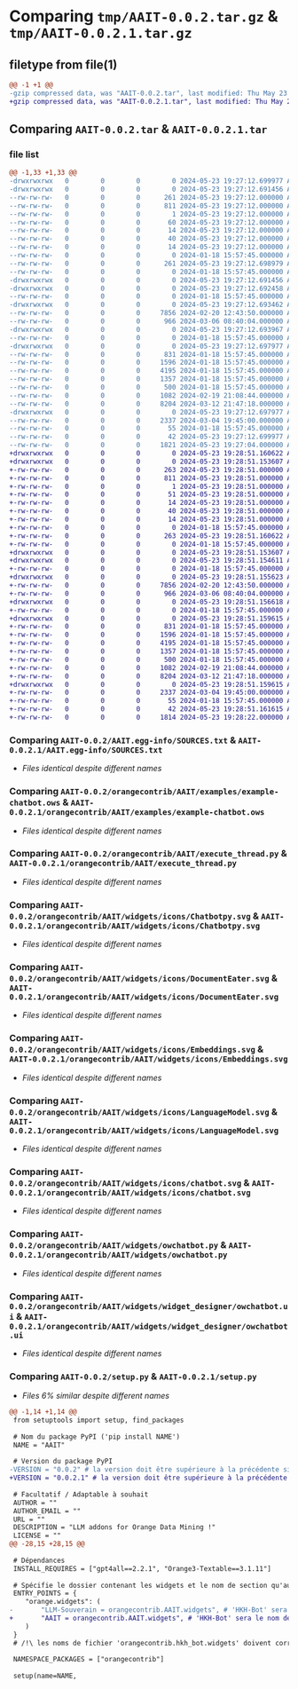 # Comparing `tmp/AAIT-0.0.2.tar.gz` & `tmp/AAIT-0.0.2.1.tar.gz`

## filetype from file(1)

```diff
@@ -1 +1 @@
-gzip compressed data, was "AAIT-0.0.2.tar", last modified: Thu May 23 19:27:12 2024, max compression
+gzip compressed data, was "AAIT-0.0.2.1.tar", last modified: Thu May 23 19:28:51 2024, max compression
```

## Comparing `AAIT-0.0.2.tar` & `AAIT-0.0.2.1.tar`

### file list

```diff
@@ -1,33 +1,33 @@
-drwxrwxrwx   0        0        0        0 2024-05-23 19:27:12.699977 AAIT-0.0.2/
-drwxrwxrwx   0        0        0        0 2024-05-23 19:27:12.691456 AAIT-0.0.2/AAIT.egg-info/
--rw-rw-rw-   0        0        0      261 2024-05-23 19:27:12.000000 AAIT-0.0.2/AAIT.egg-info/PKG-INFO
--rw-rw-rw-   0        0        0      811 2024-05-23 19:27:12.000000 AAIT-0.0.2/AAIT.egg-info/SOURCES.txt
--rw-rw-rw-   0        0        0        1 2024-05-23 19:27:12.000000 AAIT-0.0.2/AAIT.egg-info/dependency_links.txt
--rw-rw-rw-   0        0        0       60 2024-05-23 19:27:12.000000 AAIT-0.0.2/AAIT.egg-info/entry_points.txt
--rw-rw-rw-   0        0        0       14 2024-05-23 19:27:12.000000 AAIT-0.0.2/AAIT.egg-info/namespace_packages.txt
--rw-rw-rw-   0        0        0       40 2024-05-23 19:27:12.000000 AAIT-0.0.2/AAIT.egg-info/requires.txt
--rw-rw-rw-   0        0        0       14 2024-05-23 19:27:12.000000 AAIT-0.0.2/AAIT.egg-info/top_level.txt
--rw-rw-rw-   0        0        0        0 2024-01-18 15:57:45.000000 AAIT-0.0.2/License.txt
--rw-rw-rw-   0        0        0      261 2024-05-23 19:27:12.698979 AAIT-0.0.2/PKG-INFO
--rw-rw-rw-   0        0        0        0 2024-01-18 15:57:45.000000 AAIT-0.0.2/README.md
-drwxrwxrwx   0        0        0        0 2024-05-23 19:27:12.691456 AAIT-0.0.2/orangecontrib/
-drwxrwxrwx   0        0        0        0 2024-05-23 19:27:12.692458 AAIT-0.0.2/orangecontrib/AAIT/
--rw-rw-rw-   0        0        0        0 2024-01-18 15:57:45.000000 AAIT-0.0.2/orangecontrib/AAIT/__init__.py
-drwxrwxrwx   0        0        0        0 2024-05-23 19:27:12.693462 AAIT-0.0.2/orangecontrib/AAIT/examples/
--rw-rw-rw-   0        0        0     7856 2024-02-20 12:43:50.000000 AAIT-0.0.2/orangecontrib/AAIT/examples/example-chatbot.ows
--rw-rw-rw-   0        0        0      966 2024-03-06 08:40:04.000000 AAIT-0.0.2/orangecontrib/AAIT/execute_thread.py
-drwxrwxrwx   0        0        0        0 2024-05-23 19:27:12.693967 AAIT-0.0.2/orangecontrib/AAIT/widgets/
--rw-rw-rw-   0        0        0        0 2024-01-18 15:57:45.000000 AAIT-0.0.2/orangecontrib/AAIT/widgets/__init__.py
-drwxrwxrwx   0        0        0        0 2024-05-23 19:27:12.697977 AAIT-0.0.2/orangecontrib/AAIT/widgets/icons/
--rw-rw-rw-   0        0        0      831 2024-01-18 15:57:45.000000 AAIT-0.0.2/orangecontrib/AAIT/widgets/icons/Chatbotpy.svg
--rw-rw-rw-   0        0        0     1596 2024-01-18 15:57:45.000000 AAIT-0.0.2/orangecontrib/AAIT/widgets/icons/DocumentEater.svg
--rw-rw-rw-   0        0        0     4195 2024-01-18 15:57:45.000000 AAIT-0.0.2/orangecontrib/AAIT/widgets/icons/Embeddings.svg
--rw-rw-rw-   0        0        0     1357 2024-01-18 15:57:45.000000 AAIT-0.0.2/orangecontrib/AAIT/widgets/icons/LanguageModel.svg
--rw-rw-rw-   0        0        0      500 2024-01-18 15:57:45.000000 AAIT-0.0.2/orangecontrib/AAIT/widgets/icons/TextPreprocessing.svg
--rw-rw-rw-   0        0        0     1082 2024-02-19 21:08:44.000000 AAIT-0.0.2/orangecontrib/AAIT/widgets/icons/chatbot.svg
--rw-rw-rw-   0        0        0     8204 2024-03-12 21:47:18.000000 AAIT-0.0.2/orangecontrib/AAIT/widgets/owchatbot.py
-drwxrwxrwx   0        0        0        0 2024-05-23 19:27:12.697977 AAIT-0.0.2/orangecontrib/AAIT/widgets/widget_designer/
--rw-rw-rw-   0        0        0     2337 2024-03-04 19:45:00.000000 AAIT-0.0.2/orangecontrib/AAIT/widgets/widget_designer/owchatbot.ui
--rw-rw-rw-   0        0        0       55 2024-01-18 15:57:45.000000 AAIT-0.0.2/orangecontrib/__init__.py
--rw-rw-rw-   0        0        0       42 2024-05-23 19:27:12.699977 AAIT-0.0.2/setup.cfg
--rw-rw-rw-   0        0        0     1821 2024-05-23 19:27:04.000000 AAIT-0.0.2/setup.py
+drwxrwxrwx   0        0        0        0 2024-05-23 19:28:51.160622 AAIT-0.0.2.1/
+drwxrwxrwx   0        0        0        0 2024-05-23 19:28:51.153607 AAIT-0.0.2.1/AAIT.egg-info/
+-rw-rw-rw-   0        0        0      263 2024-05-23 19:28:51.000000 AAIT-0.0.2.1/AAIT.egg-info/PKG-INFO
+-rw-rw-rw-   0        0        0      811 2024-05-23 19:28:51.000000 AAIT-0.0.2.1/AAIT.egg-info/SOURCES.txt
+-rw-rw-rw-   0        0        0        1 2024-05-23 19:28:51.000000 AAIT-0.0.2.1/AAIT.egg-info/dependency_links.txt
+-rw-rw-rw-   0        0        0       51 2024-05-23 19:28:51.000000 AAIT-0.0.2.1/AAIT.egg-info/entry_points.txt
+-rw-rw-rw-   0        0        0       14 2024-05-23 19:28:51.000000 AAIT-0.0.2.1/AAIT.egg-info/namespace_packages.txt
+-rw-rw-rw-   0        0        0       40 2024-05-23 19:28:51.000000 AAIT-0.0.2.1/AAIT.egg-info/requires.txt
+-rw-rw-rw-   0        0        0       14 2024-05-23 19:28:51.000000 AAIT-0.0.2.1/AAIT.egg-info/top_level.txt
+-rw-rw-rw-   0        0        0        0 2024-01-18 15:57:45.000000 AAIT-0.0.2.1/License.txt
+-rw-rw-rw-   0        0        0      263 2024-05-23 19:28:51.160622 AAIT-0.0.2.1/PKG-INFO
+-rw-rw-rw-   0        0        0        0 2024-01-18 15:57:45.000000 AAIT-0.0.2.1/README.md
+drwxrwxrwx   0        0        0        0 2024-05-23 19:28:51.153607 AAIT-0.0.2.1/orangecontrib/
+drwxrwxrwx   0        0        0        0 2024-05-23 19:28:51.154611 AAIT-0.0.2.1/orangecontrib/AAIT/
+-rw-rw-rw-   0        0        0        0 2024-01-18 15:57:45.000000 AAIT-0.0.2.1/orangecontrib/AAIT/__init__.py
+drwxrwxrwx   0        0        0        0 2024-05-23 19:28:51.155623 AAIT-0.0.2.1/orangecontrib/AAIT/examples/
+-rw-rw-rw-   0        0        0     7856 2024-02-20 12:43:50.000000 AAIT-0.0.2.1/orangecontrib/AAIT/examples/example-chatbot.ows
+-rw-rw-rw-   0        0        0      966 2024-03-06 08:40:04.000000 AAIT-0.0.2.1/orangecontrib/AAIT/execute_thread.py
+drwxrwxrwx   0        0        0        0 2024-05-23 19:28:51.156618 AAIT-0.0.2.1/orangecontrib/AAIT/widgets/
+-rw-rw-rw-   0        0        0        0 2024-01-18 15:57:45.000000 AAIT-0.0.2.1/orangecontrib/AAIT/widgets/__init__.py
+drwxrwxrwx   0        0        0        0 2024-05-23 19:28:51.159615 AAIT-0.0.2.1/orangecontrib/AAIT/widgets/icons/
+-rw-rw-rw-   0        0        0      831 2024-01-18 15:57:45.000000 AAIT-0.0.2.1/orangecontrib/AAIT/widgets/icons/Chatbotpy.svg
+-rw-rw-rw-   0        0        0     1596 2024-01-18 15:57:45.000000 AAIT-0.0.2.1/orangecontrib/AAIT/widgets/icons/DocumentEater.svg
+-rw-rw-rw-   0        0        0     4195 2024-01-18 15:57:45.000000 AAIT-0.0.2.1/orangecontrib/AAIT/widgets/icons/Embeddings.svg
+-rw-rw-rw-   0        0        0     1357 2024-01-18 15:57:45.000000 AAIT-0.0.2.1/orangecontrib/AAIT/widgets/icons/LanguageModel.svg
+-rw-rw-rw-   0        0        0      500 2024-01-18 15:57:45.000000 AAIT-0.0.2.1/orangecontrib/AAIT/widgets/icons/TextPreprocessing.svg
+-rw-rw-rw-   0        0        0     1082 2024-02-19 21:08:44.000000 AAIT-0.0.2.1/orangecontrib/AAIT/widgets/icons/chatbot.svg
+-rw-rw-rw-   0        0        0     8204 2024-03-12 21:47:18.000000 AAIT-0.0.2.1/orangecontrib/AAIT/widgets/owchatbot.py
+drwxrwxrwx   0        0        0        0 2024-05-23 19:28:51.159615 AAIT-0.0.2.1/orangecontrib/AAIT/widgets/widget_designer/
+-rw-rw-rw-   0        0        0     2337 2024-03-04 19:45:00.000000 AAIT-0.0.2.1/orangecontrib/AAIT/widgets/widget_designer/owchatbot.ui
+-rw-rw-rw-   0        0        0       55 2024-01-18 15:57:45.000000 AAIT-0.0.2.1/orangecontrib/__init__.py
+-rw-rw-rw-   0        0        0       42 2024-05-23 19:28:51.161615 AAIT-0.0.2.1/setup.cfg
+-rw-rw-rw-   0        0        0     1814 2024-05-23 19:28:22.000000 AAIT-0.0.2.1/setup.py
```

### Comparing `AAIT-0.0.2/AAIT.egg-info/SOURCES.txt` & `AAIT-0.0.2.1/AAIT.egg-info/SOURCES.txt`

 * *Files identical despite different names*

### Comparing `AAIT-0.0.2/orangecontrib/AAIT/examples/example-chatbot.ows` & `AAIT-0.0.2.1/orangecontrib/AAIT/examples/example-chatbot.ows`

 * *Files identical despite different names*

### Comparing `AAIT-0.0.2/orangecontrib/AAIT/execute_thread.py` & `AAIT-0.0.2.1/orangecontrib/AAIT/execute_thread.py`

 * *Files identical despite different names*

### Comparing `AAIT-0.0.2/orangecontrib/AAIT/widgets/icons/Chatbotpy.svg` & `AAIT-0.0.2.1/orangecontrib/AAIT/widgets/icons/Chatbotpy.svg`

 * *Files identical despite different names*

### Comparing `AAIT-0.0.2/orangecontrib/AAIT/widgets/icons/DocumentEater.svg` & `AAIT-0.0.2.1/orangecontrib/AAIT/widgets/icons/DocumentEater.svg`

 * *Files identical despite different names*

### Comparing `AAIT-0.0.2/orangecontrib/AAIT/widgets/icons/Embeddings.svg` & `AAIT-0.0.2.1/orangecontrib/AAIT/widgets/icons/Embeddings.svg`

 * *Files identical despite different names*

### Comparing `AAIT-0.0.2/orangecontrib/AAIT/widgets/icons/LanguageModel.svg` & `AAIT-0.0.2.1/orangecontrib/AAIT/widgets/icons/LanguageModel.svg`

 * *Files identical despite different names*

### Comparing `AAIT-0.0.2/orangecontrib/AAIT/widgets/icons/chatbot.svg` & `AAIT-0.0.2.1/orangecontrib/AAIT/widgets/icons/chatbot.svg`

 * *Files identical despite different names*

### Comparing `AAIT-0.0.2/orangecontrib/AAIT/widgets/owchatbot.py` & `AAIT-0.0.2.1/orangecontrib/AAIT/widgets/owchatbot.py`

 * *Files identical despite different names*

### Comparing `AAIT-0.0.2/orangecontrib/AAIT/widgets/widget_designer/owchatbot.ui` & `AAIT-0.0.2.1/orangecontrib/AAIT/widgets/widget_designer/owchatbot.ui`

 * *Files identical despite different names*

### Comparing `AAIT-0.0.2/setup.py` & `AAIT-0.0.2.1/setup.py`

 * *Files 6% similar despite different names*

```diff
@@ -1,14 +1,14 @@
 from setuptools import setup, find_packages
 
 # Nom du package PyPI ('pip install NAME')
 NAME = "AAIT"
 
 # Version du package PyPI
-VERSION = "0.0.2" # la version doit être supérieure à la précédente sinon la publication sera refusée
+VERSION = "0.0.2.1" # la version doit être supérieure à la précédente sinon la publication sera refusée
 
 # Facultatif / Adaptable à souhait
 AUTHOR = ""
 AUTHOR_EMAIL = ""
 URL = ""
 DESCRIPTION = "LLM addons for Orange Data Mining !"
 LICENSE = ""
@@ -28,15 +28,15 @@
 
 # Dépendances
 INSTALL_REQUIRES = ["gpt4all==2.2.1", "Orange3-Textable==3.1.11"]
 
 # Spécifie le dossier contenant les widgets et le nom de section qu'aura l'addon sur Orange
 ENTRY_POINTS = {
 	"orange.widgets": (
-		"LLM-Souverain = orangecontrib.AAIT.widgets", # 'HKH-Bot' sera le nom de la section Orange contenant les widgets
+		"AAIT = orangecontrib.AAIT.widgets", # 'HKH-Bot' sera le nom de la section Orange contenant les widgets
 	)
 }
 # /!\ les noms de fichier 'orangecontrib.hkh_bot.widgets' doivent correspondre à l'arborescence
 
 NAMESPACE_PACKAGES = ["orangecontrib"]
 
 setup(name=NAME,
```

